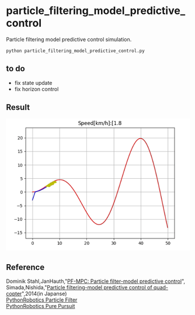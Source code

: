 # particle_filtering_model_predictive_control  
Particle filtering model predictive control simulation.
~~~
python particle_filtering_model_predictive_control.py
~~~
## to do  
 - fix state update  
 - fix horizon control
## Result  
![demo](./pf-mpc.gif)  
## Reference  
Dominik Stahl,JanHauth,"[PF-MPC: Particle filter-model predictive control](https://www.sciencedirect.com/science/article/pii/S0167691111001125)",
Simada,Nishida,"[Particle filtering-model predictive control of quad-copter](http://lab.cntl.kyutech.ac.jp/~nishida/paper/2014/RSJ2014/3M1-03.pdf)",2014(in Japanse)  
[PythonRobotics Particle Filter](https://github.com/AtsushiSakai/PythonRobotics/tree/master/Localization/particle_filter)  
[PythonRobotics Pure Pursuit](https://github.com/AtsushiSakai/PythonRobotics/blob/master/PathTracking/pure_pursuit)  
